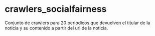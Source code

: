 # crawlers_socialfairness
Conjunto de crawlers para 20 periódicos que devuelven el titular de la noticia y su contenido a partir del url de la noticia.
